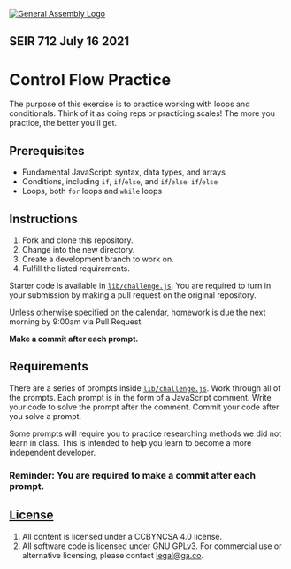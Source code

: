 [![General Assembly Logo](https://camo.githubusercontent.com/1a91b05b8f4d44b5bbfb83abac2b0996d8e26c92/687474703a2f2f692e696d6775722e636f6d2f6b6538555354712e706e67)](https://generalassemb.ly/education/web-development-immersive)

## SEIR 712 July 16 2021

# Control Flow Practice

The purpose of this exercise is to practice working with loops and conditionals.
Think of it as doing reps or practicing scales! The more you practice, the
better you'll get.

## Prerequisites

* Fundamental JavaScript: syntax, data types, and arrays
* Conditions, including `if`, `if`/`else`, and `if`/`else if`/`else`
* Loops, both `for` loops and `while` loops

## Instructions

1.  Fork and clone this repository.
1.  Change into the new directory.
1.  Create a development branch to work on.
1.  Fulfill the listed requirements.

Starter code is available in [`lib/challenge.js`](lib/challenge.js). You are
required to turn in your submission by making a pull request on the original
repository.

Unless otherwise specified on the calendar, homework is due the next morning by
9:00am via Pull Request.

**Make a commit after each prompt.**

## Requirements

There are a series of prompts inside [`lib/challenge.js`](lib/challenge.js).
Work through all of the prompts. Each prompt is in the form of a JavaScript
comment. Write your code to solve the prompt after the comment. Commit your code
after you solve a prompt.

Some prompts will require you to practice researching methods we did not learn
in class. This is intended to help you learn to become a more independent developer.

### Reminder: You are required to make a commit after each prompt.

## [License](LICENSE)

1.  All content is licensed under a CC­BY­NC­SA 4.0 license.
1.  All software code is licensed under GNU GPLv3. For commercial use or
    alternative licensing, please contact legal@ga.co.
